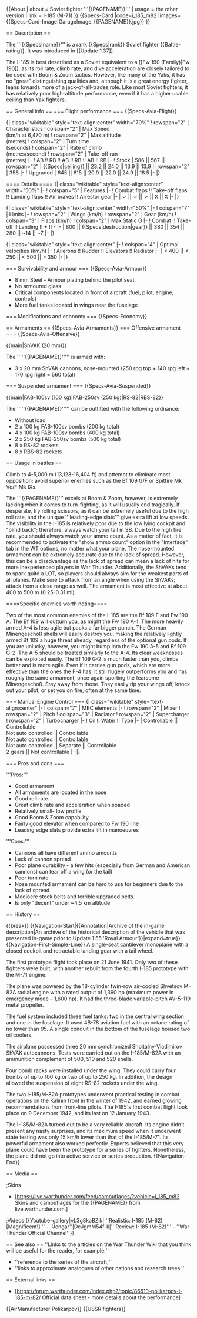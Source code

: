 {{About
| about = Soviet fighter '''{{PAGENAME}}'''
| usage = the other version
| link = I-185 (M-71)
}}
{{Specs-Card
|code=i_185_m82
|images={{Specs-Card-Image|GarageImage_{{PAGENAME}}.jpg}}
}}

== Description ==
<!-- ''In the description, the first part should be about the history of and the creation and combat usage of the aircraft, as well as its key features. In the second part, tell the reader about the aircraft in the game. Insert a screenshot of the vehicle, so that if the novice player does not remember the vehicle by name, he will immediately understand what kind of vehicle the article is talking about.'' -->
The '''{{Specs|name}}''' is a rank {{Specs|rank}} Soviet fighter {{Battle-rating}}. It was introduced in [[Update 1.37]].

The I-185 is best described as a Soviet equivalent to a [[Fw 190 (Family)|Fw 190]], as its roll rate, climb rate, and dive acceleration are closely tailored to be used with Boom & Zoom tactics. However, like many of the Yaks, it has no "great" distinguishing qualities and, although it is a great energy fighter, leans towards more of a jack-of-all-trades role. Like most Soviet fighters, it has relatively poor high-altitude performance, even if it has a higher usable ceiling than Yak fighters.

== General info ==
=== Flight performance ===
{{Specs-Avia-Flight}}
<!-- ''Describe how the aircraft behaves in the air. Speed, manoeuvrability, acceleration and allowable loads - these are the most important characteristics of the vehicle.'' -->

{| class="wikitable" style="text-align:center" width="70%"
! rowspan="2" | Characteristics
! colspan="2" | Max Speed<br>(km/h at 6,470 m)
! rowspan="2" | Max altitude<br>(metres)
! colspan="2" | Turn time<br>(seconds)
! colspan="2" | Rate of climb<br>(metres/second)
! rowspan="2" | Take-off run<br>(metres)
|-
! AB !! RB !! AB !! RB !! AB !! RB
|-
! Stock
| 586 || 567 || rowspan="2" | {{Specs|ceiling}} || 23.2 || 24.0 || 13.9 || 13.9 || rowspan="2" | 358
|-
! Upgraded
| 645 || 615 || 20.9 || 22.0 || 24.9 || 18.5
|-
|}

==== Details ====
{| class="wikitable" style="text-align:center" width="50%"
|-
! colspan="5" | Features
|-
! Combat flaps !! Take-off flaps !! Landing flaps !! Air brakes !! Arrestor gear
|-
| ✓ || ✓ || ✓ || X || X     <!-- ✓ -->
|-
|}

{| class="wikitable" style="text-align:center" width="50%"
|-
! colspan="7" | Limits
|-
! rowspan="2" | Wings (km/h)
! rowspan="2" | Gear (km/h)
! colspan="3" | Flaps (km/h)
! colspan="2" | Max Static G
|-
! Combat !! Take-off !! Landing !! + !! -
|-
| 800 <!-- {{Specs|destruction|body}} --> || {{Specs|destruction|gear}} || 380 || 354 || 280 || ~14 || ~7
|-
|}

{| class="wikitable" style="text-align:center"
|-
! colspan="4" | Optimal velocities (km/h)
|-
! Ailerons !! Rudder !! Elevators !! Radiator
|-
| < 400 || < 250 || < 500 || > 350
|-
|}

=== Survivability and armour ===
{{Specs-Avia-Armour}}
<!-- ''Examine the survivability of the aircraft. Note how vulnerable the structure is and how secure the pilot is, whether the fuel tanks are armoured, etc. Describe the armour, if there is any, and also mention the vulnerability of other critical aircraft systems.'' -->

* 8 mm Steel - Armour plating behind the pilot seat
* No armoured glass
* Critical components located in front of aircraft (fuel, pilot, engine, controls)
* More fuel tanks located in wings near the fuselage

=== Modifications and economy ===
{{Specs-Economy}}

== Armaments ==
{{Specs-Avia-Armaments}}
=== Offensive armament ===
{{Specs-Avia-Offensive}}
<!-- ''Describe the offensive armament of the aircraft, if any. Describe how effective the cannons and machine guns are in a battle, and also what belts or drums are better to use. If there is no offensive weaponry, delete this subsection.'' -->
{{main|ShVAK (20 mm)}}

The '''''{{PAGENAME}}''''' is armed with:

* 3 x 20 mm ShVAK cannons, nose-mounted (250 rpg top + 140 rpg left + 170 rpg right = 560 total)

=== Suspended armament ===
{{Specs-Avia-Suspended}}
<!-- ''Describe the aircraft's suspended armament: additional cannons under the wings, bombs, rockets and torpedoes. This section is especially important for bombers and attackers. If there is no suspended weaponry remove this subsection.'' -->
{{main|FAB-100sv (100 kg)|FAB-250sv (250 kg)|RS-82|RBS-82}}

The '''''{{PAGENAME}}''''' can be outfitted with the following ordnance:

* Without load
* 2 x 100 kg FAB-100sv bombs (200 kg total)
* 4 x 100 kg FAB-100sv bombs (400 kg total)
* 2 x 250 kg FAB-250sv bombs (500 kg total)
* 8 x RS-82 rockets
* 8 x RBS-82 rockets

== Usage in battles ==
<!-- ''Describe the tactics of playing in the aircraft, the features of using aircraft in a team and advice on tactics. Refrain from creating a "guide" - do not impose a single point of view, but instead, give the reader food for thought. Examine the most dangerous enemies and give recommendations on fighting them. If necessary, note the specifics of the game in different modes (AB, RB, SB).'' -->
Climb to 4-5,000 m (13,123-16,404 ft) and attempt to eliminate most opposition; avoid superior enemies such as the Bf 109 G/F or Spitfire Mk Vc/F Mk IXs.

The '''{{PAGENAME}}''' excels at Boom & Zoom, however, is extremely lacking when it comes to turn-fighting, as it will usually end tragically. If desperate, try rolling scissors, as it can be extremely useful due to the high roll rate, and the unique '''leading-edge slats''' give extra lift at low speeds. The visibility in the I-185 is relatively poor due to the low lying cockpit and "blind back"; therefore, always watch your tail in SB.
Due to the high fire rate, you should always watch your ammo count. As a matter of fact, it is recommended to activate the "show ammo count" option in the "Interface" tab in the WT options, no matter what your plane. The nose-mounted armament can be extremely accurate due to the lack of spread. However, this can be a disadvantage as the lack of spread can mean a lack of hits for more inexperienced players in War Thunder. Additionally, the ShVAKs tend to spark quite a LOT, so players should always aim for the weakest parts of all planes.
Make sure to attack from an angle when using the ShVAKs; attack from a close range as well. The armament is most effective at about 400 to 500 m (0.25-0.31 mi).

====Specific enemies worth noting====
<!--Some concerning vehicles to worry about if playing this plane. (i.e. Japanese fighters will out turn you)-->
Two of the most common enemies of the I-185 are the Bf 109 F and Fw 190 A. The Bf 109 will outturn you, as might the Fw 190 A-1. The more heavily armed A-4 is less agile but packs a far bigger punch. The German Minengeschoß shells will easily destroy you, making the relatively lightly armed Bf 109 a huge threat already, regardless of the optional gun pods.
If you are unlucky, however, you might bump into the Fw 190 A-5 and Bf 109 G-2. The A-5 should be treated similarly to the A-4. Its clear weaknesses can be exploited easily. The Bf 109 G-2 is much faster than you, climbs better and is more agile. Even if it carries gun pods, which are more effective than the ones the F-4 has, it still hugely outperforms you and has roughly the same armament, once again sporting the fearsome Minengeschoß. Stay away from those. They easily rip your wings off, knock out your pilot, or set you on fire, often at the same time.

=== Manual Engine Control ===
{| class="wikitable" style="text-align:center"
|-
! colspan="7" | MEC elements
|-
! rowspan="2" | Mixer
! rowspan="2" | Pitch
! colspan="3" | Radiator
! rowspan="2" | Supercharger
! rowspan="2" | Turbocharger
|-
! Oil !! Water !! Type
|-
| Controllable || Controllable<br>Not auto controlled || Controllable<br>Not auto controlled || Controllable<br>Not auto controlled || Separate || Controllable<br>2 gears || Not controllable
|-
|}

=== Pros and cons ===
<!-- ''Summarise and briefly evaluate the vehicle in terms of its characteristics and combat effectiveness. Mark its pros and cons in the bulleted list. Try not to use more than 6 points for each of the characteristics. Avoid using categorical definitions such as "bad", "good" and the like - use substitutions with softer forms such as "inadequate" and "effective".'' -->

'''Pros:'''

* Good armament
* All armaments are located in the nose
* Good roll rate
* Great climb rate and acceleration when spaded
* Relatively small- low profile
* Good Boom & Zoom capability
* Fairly good elevator when compared to Fw 190 line
* Leading edge slats provide extra lift in manoeuvres

'''Cons:'''

* Cannons all have different ammo amounts
* Lack of cannon spread
* Poor plane durability - a few hits (especially from German and American cannons) can tear off a wing (or the tail)
* Poor turn rate
* Nose mounted armament can be hard to use for beginners due to the lack of spread
* Mediocre stock belts and terrible upgraded belts.
* Is only "decent" under ~4.5 km altitude

== History ==
<!-- ''Describe the history of the creation and combat usage of the aircraft in more detail than in the introduction. If the historical reference turns out to be too long, take it to a separate article, taking a link to the article about the vehicle and adding a block "/History" (example: <nowiki>https://wiki.warthunder.com/(Vehicle-name)/History</nowiki>) and add a link to it here using the <code>main</code> template. Be sure to reference text and sources by using <code><nowiki><ref></ref></nowiki></code>, as well as adding them at the end of the article with <code><nowiki><references /></nowiki></code>. This section may also include the vehicle's dev blog entry (if applicable) and the in-game encyclopedia description (under <code><nowiki>=== In-game description ===</nowiki></code>, also if applicable).'' -->

{{break}}
{{Navigation-Start|{{Annotation|Archive of the in-game description|An archive of the historical description of the vehicle that was presented in-game prior to Update 1.55 'Royal Armour'}}|expand=true}}
{{Navigation-First-Simple-Line}}
A single-seat cantilever monoplane with a closed cockpit and retractable landing gear with a tail wheel.

The first prototype flight took place on 21 June 1941. Only two of these fighters were built, with another rebuilt from the fourth I-185 prototype with the M-71 engine.

The plane was powered by the 18-cylinder twin-row air-cooled Shvetsov M-82A radial engine with a rated output of 1,390 hp (maximum power in emergency mode – 1,600 hp). It had the three-blade variable-pitch AV-5-119 metal propeller.

The fuel system included three fuel tanks: two in the central wing section and one in the fuselage. It used 4B-78 aviation fuel with an octane rating of no lower than 95. A single conduit in the bottom of the fuselage housed two oil coolers.

The airplane possessed three 20 mm synchronized Shpitalny-Vladimirov ShVAK autocannons. Tests were carried out on the I-185/M-82A with an ammunition complement of 500, 510 and 520 shells.

Four bomb racks were installed under the wing. They could carry four bombs of up to 100 kg or two of up to 250 kg. In addition, the design allowed the suspension of eight RS-82 rockets under the wing.

The two I-185/М-82А prototypes underwent practical testing in combat operations on the Kalinin front in the winter of 1942, and earned glowing recommendations from front-line pilots. The I-185's first combat flight took place on 9 December 1942, and its last on 12 January 1943.

The I-185/M-82A turned out to be a very reliable aircraft. Its engine didn't present any nasty surprises, and its maximum speed when it underwent state testing was only 15 km/h lower than that of the I-185/M-71. Its powerful armament also worked perfectly. Experts believed that this very plane could have been the prototype for a series of fighters. Nonetheless, the plane did not go into active service or series production.
{{Navigation-End}}

== Media ==
<!-- ''Excellent additions to the article would be video guides, screenshots from the game, and photos.'' -->

;Skins

* [https://live.warthunder.com/feed/camouflages/?vehicle=i_185_m82 Skins and camouflages for the {{PAGENAME}} from live.warthunder.com.]

;Videos
{{Youtube-gallery|vL3g8koBZlk|'''Realistic: I-185 (M-82) [Magnificent!]''' - ''Jengar''|DcJgmM54f-k|'''Review: I-185 (M-82)'''  - ''War Thunder Official Channel''}}

== See also ==
''Links to the articles on the War Thunder Wiki that you think will be useful for the reader, for example:''

* ''reference to the series of the aircraft;''
* ''links to approximate analogues of other nations and research trees.''

== External links ==
<!-- ''Paste links to sources and external resources, such as:''
* ''topic on the official game forum;''
* ''other literature.'' -->

* [https://forum.warthunder.com/index.php?/topic/86510-polikarpov-i-185-m-82/ Official data sheet - more details about the performance]

{{AirManufacturer Polikarpov}}
{{USSR fighters}}